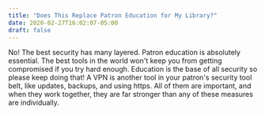 ```yaml
---
title: "Does This Replace Patron Education for My Library?"
date: 2020-02-27T16:02:07-05:00
draft: false
---
```


No! The best security has many layered. Patron education is absolutely essential. The best tools in the world won't keep you from getting compromised if you try hard enough. Education is the base of all security so please keep doing that! A VPN is another tool in your patron's security tool belt, like updates, backups, and using https. All of them are important, and when they work together, they are far stronger than any of these measures are individually.
